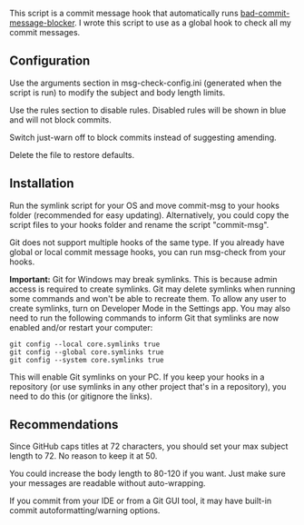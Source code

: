 This script is a commit message hook that automatically
runs [bad-commit-message-blocker](https://github.com/platisd/bad-commit-message-blocker). I wrote this script to use as
a global hook to check all my commit messages.

## Configuration

Use the arguments section in msg-check-config.ini (generated when the script is run) to modify the subject and body length limits.

Use the rules section to disable rules. Disabled rules will be shown in blue and will not block commits.

Switch just-warn off to block commits instead of suggesting amending.

Delete the file to restore defaults.

## Installation

Run the symlink script for your OS and move commit-msg to your hooks folder (recommended for easy updating).
Alternatively, you could copy the script files to your hooks folder and rename the script "commit-msg".

Git does not support multiple hooks of the same type. If you already have global or local commit message hooks, you can
run msg-check from your hooks.

**Important:**
Git for Windows may break symlinks.
This is because admin access is required to create symlinks.
Git may delete symlinks when running some commands and won't be able to recreate them.
To allow any user to create symlinks, turn on Developer Mode in the Settings app.
You may also need to run the following commands to inform Git that symlinks are now enabled and/or restart your computer:
```
git config --local core.symlinks true
git config --global core.symlinks true
git config --system core.symlinks true
```
This will enable Git symlinks on your PC.
If you keep your hooks in a repository (or use symlinks in any other project that's in a repository), you need to do this (or gitignore the links).

## Recommendations

Since GitHub caps titles at 72 characters, you should set your max subject length to 72. No reason to keep it at 50.

You could increase the body length to 80-120 if you want. Just make sure your messages are readable without auto-wrapping.

If you commit from your IDE or from a Git GUI tool, it may have built-in commit autoformatting/warning options.
